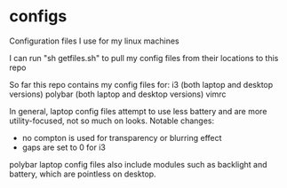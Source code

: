 # configs
Configuration files I use for my linux machines

I can run "sh getfiles.sh" to pull my config files from their locations to this repo

So far this repo contains my config files for:
i3 (both laptop and desktop versions)
polybar (both laptop and desktop versions)
vimrc

In general, laptop config files attempt to use less battery and are more utility-focused, not so much on looks. Notable changes:
 - no compton is used for transparency or blurring effect
 - gaps are set to 0 for i3

polybar laptop config files also include modules such as backlight and battery, which are pointless on desktop.
